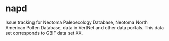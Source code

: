 # napd
Issue tracking for Neotoma Paleoecology Database, Neotoma North American Pollen Database, data in VertNet and other data portals. This data set corresponds to GBIF data set XX.
